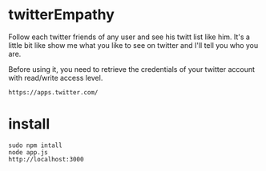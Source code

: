 twitterEmpathy
==============

Follow each twitter friends of any user and see his twitt list like him.
It's a little bit like show me what you like to see on twitter and I'll tell you who you are.

Before using it, you need to retrieve the credentials of your twitter account with read/write access level.

	https://apps.twitter.com/

install
==============

	sudo npm intall
	node app.js
	http://localhost:3000
